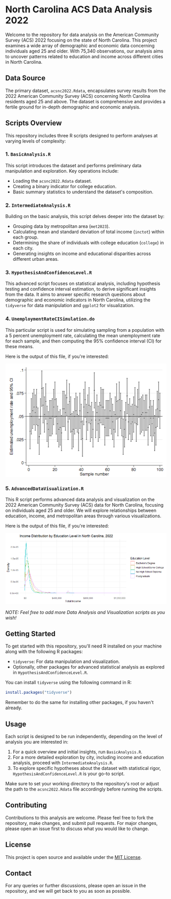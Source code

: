 # North Carolina ACS Data Analysis 2022

Welcome to the repository for data analysis on the American Community Survey (ACS) 2022 focusing on the state of North Carolina. This project examines a wide array of demographic and economic data concerning individuals aged 25 and older. With 75,340 observations, our analysis aims to uncover patterns related to education and income across different cities in North Carolina.

## Data Source

The primary dataset, `acsnc2022.Rdata`, encapsulates survey results from the 2022 American Community Survey (ACS) concerning North Carolina residents aged 25 and above. The dataset is comprehensive and provides a fertile ground for in-depth demographic and economic analysis.

## Scripts Overview

This repository includes three R scripts designed to perform analyses at varying levels of complexity:

### 1. `BasicAnalysis.R`

This script introduces the dataset and performs preliminary data manipulation and exploration. Key operations include:
- Loading the `acsnc2022.Rdata` dataset.
- Creating a binary indicator for college education.
- Basic summary statistics to understand the dataset's composition.

### 2. `IntermediateAnalysis.R`

Building on the basic analysis, this script delves deeper into the dataset by:
- Grouping data by metropolitan area (`met2023`).
- Calculating mean and standard deviation of total income (`inctot`) within each group.
- Determining the share of individuals with college education (`college`) in each city.
- Generating insights on income and educational disparities across different urban areas.

### 3. `HypothesisAndConfidenceLevel.R`

This advanced script focuses on statistical analysis, including hypothesis testing and confidence interval estimation, to derive significant insights from the data. It aims to answer specific research questions about demographic and economic indicators in North Carolina, utilizing the `tidyverse` for data manipulation and `ggplot2` for visualization.

### 4. `UnemploymentRateCISimulation.do`

This particular script is used for simulating sampling from a population with a 5 percent unemployment rate, calculating the mean unemployment rate for each sample, and then computing the 95% confidence interval (CI) for these means.

Here is the output of this file, if you're interested:  

![Stata output](stataOutput.png)

### 5. `AdvancedDataVisualization.R`

This R script performs advanced data analysis and visualization on the 2022 American Community Survey (ACS) data for North Carolina, focusing on individuals aged 25 and older. We will explore relationships between education, income, and metropolitan areas through various visualizations.

Here is the output of this file, if you're interested:

![R output](Rplot01.png)

*NOTE: Feel free to add more Data Analysis and Visualization scripts as you wish!*

## Getting Started

To get started with this repository, you'll need R installed on your machine along with the following R packages:
- `tidyverse`: For data manipulation and visualization.
- Optionally, other packages for advanced statistical analysis as explored in `HypothesisAndConfidenceLevel.R`.

You can install `tidyverse` using the following command in R:
```R
install.packages("tidyverse")
```

Remember to do the same for installing other packages, if you haven't already.

## Usage

Each script is designed to be run independently, depending on the level of analysis you are interested in:
1. For a quick overview and initial insights, run `BasicAnalysis.R`.
2. For a more detailed exploration by city, including income and education analysis, proceed with `IntermediateAnalysis.R`.
3. To explore specific hypotheses about the dataset with statistical rigor, `HypothesisAndConfidenceLevel.R` is your go-to script.

Make sure to set your working directory to the repository's root or adjust the path to the `acsnc2022.Rdata` file accordingly before running the scripts.

## Contributing

Contributions to this analysis are welcome. Please feel free to fork the repository, make changes, and submit pull requests. For major changes, please open an issue first to discuss what you would like to change.

## License

This project is open source and available under the [MIT License](LICENSE).

## Contact

For any queries or further discussions, please open an issue in the repository, and we will get back to you as soon as possible.